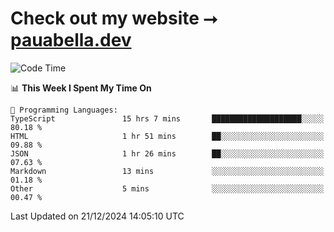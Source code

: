 # Check out my website ⭢ [pauabella.dev](https://pauabella.dev)

<!--START_SECTION:waka-->
![Code Time](http://img.shields.io/badge/Code%20Time-3%2C989%20hrs%2050%20mins-blue)

📊 **This Week I Spent My Time On** 

```text
💬 Programming Languages: 
TypeScript               15 hrs 7 mins       ████████████████████░░░░░   80.18 % 
HTML                     1 hr 51 mins        ██░░░░░░░░░░░░░░░░░░░░░░░   09.88 % 
JSON                     1 hr 26 mins        ██░░░░░░░░░░░░░░░░░░░░░░░   07.63 % 
Markdown                 13 mins             ░░░░░░░░░░░░░░░░░░░░░░░░░   01.18 % 
Other                    5 mins              ░░░░░░░░░░░░░░░░░░░░░░░░░   00.47 % 
```


 Last Updated on 21/12/2024 14:05:10 UTC
<!--END_SECTION:waka-->
